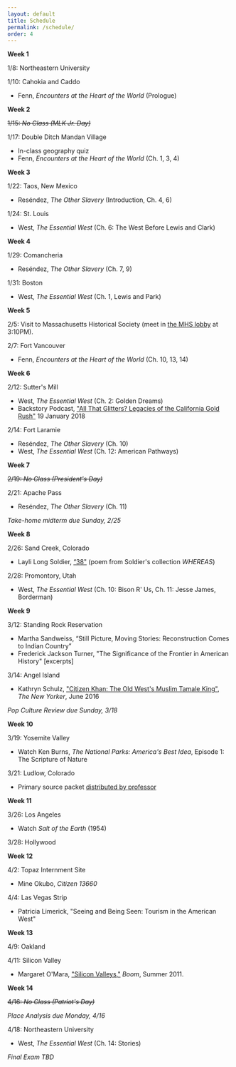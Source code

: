 ```yaml
---
layout: default
title: Schedule
permalink: /schedule/
order: 4
---
```


**Week 1**

1/8: Northeastern University

1/10: Cahokia and Caddo
- Fenn, *Encounters at the Heart of the World* (Prologue)

**Week 2**

~~1/15: *No Class (MLK Jr. Day)*~~

1/17: Double Ditch Mandan Village
- In-class geography quiz
- Fenn, *Encounters at the Heart of the World* (Ch. 1, 3, 4)

**Week 3**

1/22: Taos, New Mexico 
- Reséndez, *The Other Slavery* (Introduction, Ch. 4, 6)

1/24: St. Louis
- West, *The Essential West* (Ch. 6: The West Before Lewis and Clark)

**Week 4**

1/29: Comancheria
- Reséndez, *The Other Slavery* (Ch. 7, 9)

1/31: Boston
- West, *The Essential West* (Ch. 1, Lewis and Park)

**Week 5**

2/5: Visit to Massachusetts Historical Society (meet in [the MHS lobby](https://goo.gl/maps/UkBiDquMjpj) at 3:10PM).

2/7: Fort Vancouver
- Fenn, *Encounters at the Heart of the World* (Ch. 10, 13, 14)

**Week 6**

2/12: Sutter's Mill
- West, *The Essential West* (Ch. 2: Golden Dreams)
- Backstory Podcast, ["All That Glitters? Legacies of the California Gold Rush"](http://backstoryradio.org/shows/gold-rush/) 19 January 2018

2/14: Fort Laramie
- Reséndez, *The Other Slavery* (Ch. 10)
- West, *The Essential West* (Ch. 12: American Pathways)

**Week 7**

~~2/19: *No Class (President's Day)*~~

2/21: Apache Pass
- Reséndez, *The Other Slavery* (Ch. 11)

*Take-home midterm due Sunday, 2/25*

**Week 8**

2/26: Sand Creek, Colorado
- Layli Long Soldier, [“38"](https://onbeing.org/blog/layli-long-soldier-38/) (poem from Soldier's collection *WHEREAS*)

2/28: Promontory, Utah
- West, *The Essential West* (Ch. 10: Bison R' Us, Ch. 11: Jesse James, Borderman)

**Week 9**

3/12: Standing Rock Reservation
- Martha Sandweiss, “Still Picture, Moving Stories: Reconstruction Comes to Indian Country”
- Frederick Jackson Turner, "The Significance of the Frontier in American History" [excerpts]

3/14: Angel Island
- Kathryn Schulz, ["Citizen Khan: The Old West's Muslim Tamale King"](https://www.newyorker.com/magazine/2016/06/06/zarif-khans-tamales-and-the-muslims-of-sheridan-wyoming), *The New Yorker*, June 2016

*Pop Culture Review due Sunday, 3/18*

**Week 10**

3/19: Yosemite Valley
- Watch Ken Burns, *The National Parks: America's Best Idea*, Episode 1: The Scripture of Nature

3/21: Ludlow, Colorado
- Primary source packet [distributed by professor]({{site.baseurl}}/downloads/packet.pdf)

**Week 11**

3/26: Los Angeles
- Watch *Salt of the Earth* (1954)

3/28: Hollywood

**Week 12**

4/2: Topaz Internment Site
- Mine Okubo, *Citizen 13660*

4/4: Las Vegas Strip
- Patricia Limerick, "Seeing and Being Seen: Tourism in the American West"

**Week 13**

4/9: Oakland

4/11: Silicon Valley
- Margaret O'Mara, ["Silicon Valleys,"](https://boomcalifornia.com/2011/06/16/silicon-valleys/) *Boom*, Summer 2011.

**Week 14**

~~4/16: *No Class (Patriot's Day)*~~

*Place Analysis due Monday, 4/16*

4/18: Northeastern University
- West, *The Essential West* (Ch. 14: Stories)

*Final Exam TBD*